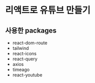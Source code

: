 # 리액트로 유튜브 만들기

## 사용한 packages

- react-dom-route
- tailwind
- react-icons
- react-query
- axios
- timeago
- react-youtube
